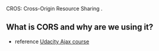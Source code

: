 CROS: Cross-Origin Resource Sharing .

## What is CORS and why are we using it?



- reference
[Udacity Ajax course](#https://www.udacity.com/course/intro-to-ajax--ud110)
